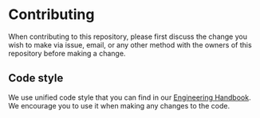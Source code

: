 # Contributing

When contributing to this repository, please first discuss the change you wish to make via issue,
email, or any other method with the owners of this repository before making a change.

## Code style
We use unified code style that you can find in our [Engineering Handbook](https://engineering.futured.app/teams/android/development/10_code_style/). We encourage you to use it when making any changes to the code.